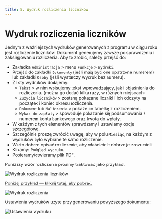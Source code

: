 ```yaml
---
title: 5. Wydruk rozliczenia liczników
---
```


# Wydruk rozliczenia liczników

Jednym z ważniejszych wydruków generowanych z programu w ciągu roku jest rozliczenie liczników. Dokument generujemy zawsze po sprawdzeniu i zaksięgowaniu rozliczenia. Aby to zrobić, należy przejść do:

- Zakładka `Administracja` > menu `Funkcje` > `Wydruki`.
- Przejść do zakładki `Dokumenty` (jeśli mają być one opatrzone numerem) lub zakładki `Osoby` (jeśli wystarczy wydruk bez numeru).
- Z listy wydruków dodajemy:
  - `Tekst` > w nim wpisujemy tekst wprowadzający, jak i objaśnienia do rozliczenia. (można go dodać kilka razy, w różnych miejscach)
  - `Zużycia liczników` > zostaną pokazane liczniki i ich odczyty na początek i koniec okresu rozliczenia.
  - `Dokument` lub `Naliczenia` > pokaże on tabelkę z rozliczeniem.
  - `Wykaz do zapłaty` > spowoduje pokazanie się podsumowania z numerem konta bankowego oraz kwotą do wpłaty.
- W każdym z tych elementów sprawdzamy i ustawiamy opcje szczegółowe.
- Szczególnie proszę zwrócić uwagę, aby w polu `Miesiąc`, na każdym z wydruków było wybrane te samo rozliczenie.
- Warto dobrze opisać rozliczenie, aby właściciele dobrze je zrozumieli.
- Klikamy: `Podgląd wydruku`.
- Pobieramy/otwieramy plik PDF.

Poniższy wzór rozliczenia prosimy traktować jako przykład.

![Wydruk rozliczenia liczników](wydrukrl.gif)

[Poniżej przykład — kliknij tutaj, aby pobrać.](wydrukrlpdf.pdf)

![Wydruk rozliczenia](wydrukrlzdj.png)

Ustawienia wydruków użyte przy generowaniu powyższego dokumentu:

![Ustawienia wydruku](ustawieniawydrukurl.png)